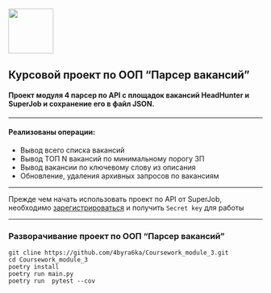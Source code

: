 # <img src="https://notion-emojis.s3-us-west-2.amazonaws.com/prod/svg-twitter/1f99a.svg" width="89"/>

## Курсовой проект по ООП “Парсер вакансий”

#### Проект модуля 4 парсер по API с площадок вакансий HeadHunter и SuperJob и сохранение его в файл JSON.
***
#### Реализованы операции:
* Вывод всего списка вакансий
* Вывод ТОП N вакансий по минимальному порогу ЗП
* Вывод вакансии по ключевому слову из описания
* Обновление, удаления архивных запросов по вакансиям

***
Прежде чем начать использовать проект по API от SuperJob, необходимо [зарегистрироваться](https://api.superjob.ru/register) и получить `Secret key` для работы
***
### Разворачивание проект по ООП “Парсер вакансий”
    git cline https://github.com/4byra6ka/Coursework_module_3.git
    cd Coursework_module_3
    poetry install
    poetry run main.py
    poetry run  pytest --cov
